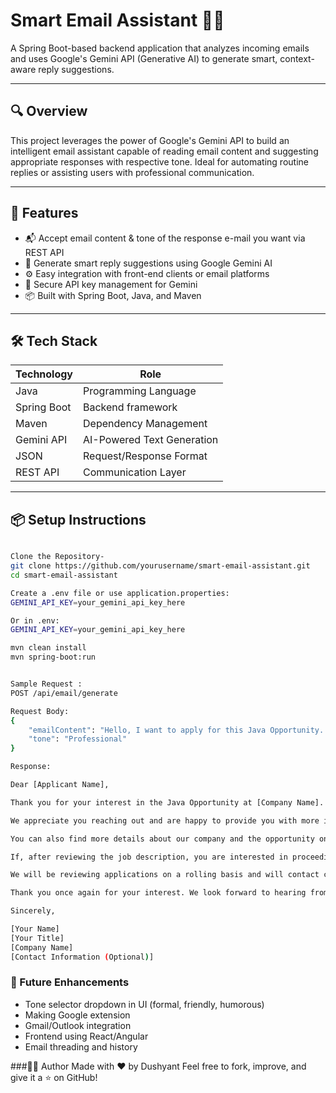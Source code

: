 # Smart Email Assistant 📧🤖

A Spring Boot-based backend application that analyzes incoming emails and uses Google's Gemini API (Generative AI) to generate smart, context-aware reply suggestions.

---

## 🔍 Overview

This project leverages the power 
of Google's Gemini API to build an 
intelligent email assistant capable of
reading email content and suggesting 
appropriate responses with respective tone. Ideal for 
automating routine replies or 
assisting users with professional
communication.

---

## 🚀 Features

- 📬 Accept email content & tone of the response e-mail you want via REST API
- 🧠 Generate smart reply suggestions using Google Gemini AI
- ⚙️ Easy integration with front-end clients or email platforms
- 🔐 Secure API key management for Gemini
- 📦 Built with Spring Boot, Java, and Maven

---

## 🛠️ Tech Stack

| Technology     | Role                            |
|----------------|---------------------------------|
| Java           | Programming Language            |
| Spring Boot    | Backend framework               |
| Maven          | Dependency Management           |
| Gemini API     | AI-Powered Text Generation      |
| JSON           | Request/Response Format         |
| REST API       | Communication Layer             |

---

## 📦 Setup Instructions


```bash

Clone the Repository-
git clone https://github.com/yourusername/smart-email-assistant.git
cd smart-email-assistant

Create a .env file or use application.properties:
GEMINI_API_KEY=your_gemini_api_key_here

Or in .env:
GEMINI_API_KEY=your_gemini_api_key_here

mvn clean install
mvn spring-boot:run


Sample Request :
POST /api/email/generate

Request Body:
{
    "emailContent": "Hello, I want to apply for this Java Opportunity. Please share more details.",
    "tone": "Professional"
}

Response:

Dear [Applicant Name],

Thank you for your interest in the Java Opportunity at [Company Name].

We appreciate you reaching out and are happy to provide you with more information. Please find a detailed job description attached to this email. It outlines the required skills, responsibilities, and qualifications for the role.

You can also find more details about our company and the opportunity on our careers page: [Link to Careers Page].

If, after reviewing the job description, you are interested in proceeding with your application, please submit your resume and a cover letter highlighting your relevant skills and experience through our online application portal: [Link to Application Portal].

We will be reviewing applications on a rolling basis and will contact candidates who meet our requirements for an initial interview.

Thank you once again for your interest. We look forward to hearing from you.

Sincerely,

[Your Name]
[Your Title]
[Company Name]
[Contact Information (Optional)]
```

### 🧠 Future Enhancements
- Tone selector dropdown in UI (formal, friendly, humorous)
- Making Google extension 
- Gmail/Outlook integration
- Frontend using React/Angular
- Email threading and history

###👨‍💻 Author
Made with ❤️ by Dushyant
Feel free to fork, improve, and give it a ⭐ on GitHub!

